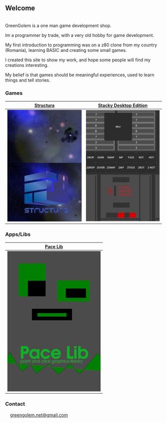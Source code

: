 ## Welcome

<br>
GreenGolem is a one man game development shop.

Im a programmer by trade,
with a very old hobby for game development.

My first introduction to programming was on a z80 clone from my country (Romania),
learning BASIC and creating some small games.

I created this site to show my work, and hope some people will find my creations interesting.

My belief is that games should be meaningful experiences, used to learn things and tell stories.

### Games

| [Structura](https://greengolem.github.io/Structura) | [Stacky Desktop Edition](https://greengolem.github.io/StackyDesktopEdition) |
| --- | --- |
| [![image](images/structura_library.jpg)](https://greengolem.github.io/Structura)  | [![image](images/stackydesktopedition_library.png)](https://greengolem.github.io/StackyDesktopEdition) |

### Apps/Libs

| [Pace Lib](https://greengolem.github.io/PaceLib) |
| --- |
| [![image](images/pacelib_library.png)](https://greengolem.github.io/PaceLib) |

### Contact

&nbsp;&nbsp;&nbsp;&nbsp;greengolem.net@gmail.com

